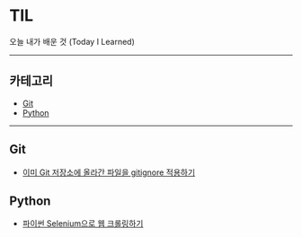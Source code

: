 # TIL
오늘 내가 배운 것 (Today I Learned)

---

## 카테고리
- [Git](#git)
- [Python](#python)


---

## Git
- [이미 Git 저장소에 올라간 파일을 gitignore 적용하기](./git/이미-Git-저장소에-올라간-파일을-gitignore-적용하기.md)

## Python
- [파이썬 Selenium으로 웹 크롤링하기](./python/파이썬-Selenium으로-웹-크롤링하기.md)
